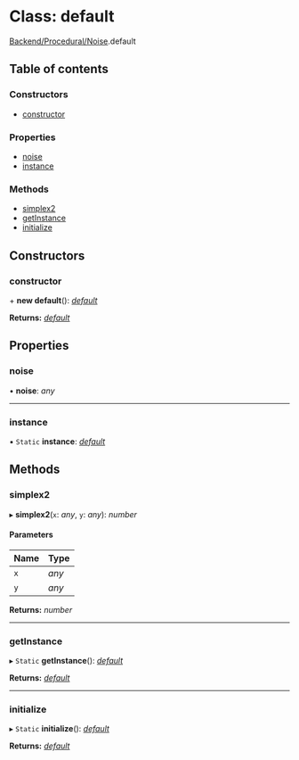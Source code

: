 # Class: default

[Backend/Procedural/Noise](../modules/backend_procedural_noise.md).default

## Table of contents

### Constructors

- [constructor](backend_procedural_noise.default.md#constructor)

### Properties

- [noise](backend_procedural_noise.default.md#noise)
- [instance](backend_procedural_noise.default.md#instance)

### Methods

- [simplex2](backend_procedural_noise.default.md#simplex2)
- [getInstance](backend_procedural_noise.default.md#getinstance)
- [initialize](backend_procedural_noise.default.md#initialize)

## Constructors

### constructor

\+ **new default**(): [_default_](backend_procedural_noise.default.md)

**Returns:** [_default_](backend_procedural_noise.default.md)

## Properties

### noise

• **noise**: _any_

---

### instance

▪ `Static` **instance**: [_default_](backend_procedural_noise.default.md)

## Methods

### simplex2

▸ **simplex2**(`x`: _any_, `y`: _any_): _number_

#### Parameters

| Name | Type  |
| :--- | :---- |
| `x`  | _any_ |
| `y`  | _any_ |

**Returns:** _number_

---

### getInstance

▸ `Static` **getInstance**(): [_default_](backend_procedural_noise.default.md)

**Returns:** [_default_](backend_procedural_noise.default.md)

---

### initialize

▸ `Static` **initialize**(): [_default_](backend_procedural_noise.default.md)

**Returns:** [_default_](backend_procedural_noise.default.md)
